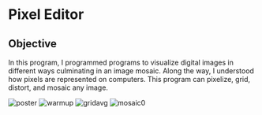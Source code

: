 # Pixel Editor

## Objective
In this program, I programmed  programs to visualize digital images in different ways culminating in an image mosaic. Along the way, I understood how pixels are represented on computers. This program can pixelize, grid, distort, and mosaic any image.

![poster](https://github.com/user-attachments/assets/88f4b07e-efee-4435-81f0-04183e72fb76)
![warmup](https://github.com/user-attachments/assets/701c73cc-d301-48cf-a81c-a9df4cc38013)
![gridavg](https://github.com/user-attachments/assets/dd3578b3-957f-4015-b695-6aa2e70a7ad4)
![mosaic0](https://github.com/user-attachments/assets/170fd55a-5bf7-401a-b9c7-87558f24a438)
